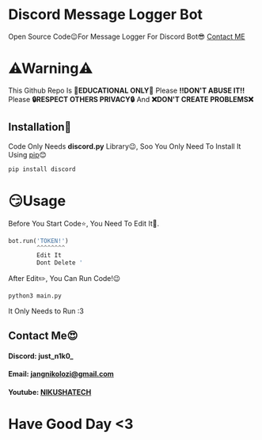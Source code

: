# Discord Message Logger Bot

Open Source Code😉For Message Logger For Discord Bot😎
[Contact ME](https://github.com/justn1k0/discord-message-logger#contact-me)
# ⚠Warning⚠ 
This Github Repo Is **📖EDUCATIONAL ONLY📖**
Please **‼️DON'T ABUSE IT‼️**
Please **🔒RESPECT OTHERS PRIVACY🔒** And **❌DON'T CREATE PROBLEMS❌** 

## Installation🍭

Code Only Needs **discord.py** Library😉, Soo You Only Need To Install It  Using [pip](https://pip.pypa.io/en/stable/)😊

```bash
pip install discord
```

# 😏Usage

Before You Start Code⭐, You Need To Edit It📝. 
```python
bot.run('TOKEN!')
        ^^^^^^^^
        Edit It
        Dont Delete '
```
After Edit✏️, You Can Run Code!😉
```python
python3 main.py
```
It Only Needs to Run :3
## Contact Me😍

#### Discord: just_n1k0_
#### Email: jangnikolozi@gmail.com
#### Youtube: [NIKUSHATECH](https://youtube.com/@nikushatech/)


# Have Good Day <3
